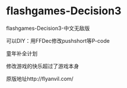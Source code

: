 # flashgames-Decision3
flashgames-Decision3-中文无敌版

可以DIY：用FFDec修改pushshort等P-code

童年补全计划

修改游戏的快乐超过了游戏本身

原版地址http://flyanvil.com/
